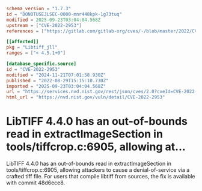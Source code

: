 ```toml
schema_version = "1.7.3"
id = "DONOTUSEJLSEC-0000-mnr448kpk-1g73tuq"
modified = 2025-09-23T03:04:04.568Z
upstream = ["CVE-2022-2953"]
references = ["https://gitlab.com/gitlab-org/cves/-/blob/master/2022/CVE-2022-2953.json", "https://gitlab.com/libtiff/libtiff/-/commit/48d6ece8389b01129e7d357f0985c8f938ce3da3", "https://gitlab.com/libtiff/libtiff/-/issues/414", "https://security.netapp.com/advisory/ntap-20221014-0008/", "https://www.debian.org/security/2023/dsa-5333", "https://gitlab.com/gitlab-org/cves/-/blob/master/2022/CVE-2022-2953.json", "https://gitlab.com/libtiff/libtiff/-/commit/48d6ece8389b01129e7d357f0985c8f938ce3da3", "https://gitlab.com/libtiff/libtiff/-/issues/414", "https://security.netapp.com/advisory/ntap-20221014-0008/", "https://www.debian.org/security/2023/dsa-5333"]

[[affected]]
pkg = "Libtiff_jll"
ranges = ["< 4.5.1+0"]

[database_specific.source]
id = "CVE-2022-2953"
modified = "2024-11-21T07:01:58.930Z"
published = "2022-08-29T15:15:10.730Z"
imported = "2025-09-23T03:04:04.568Z"
url = "https://services.nvd.nist.gov/rest/json/cves/2.0?cveId=CVE-2022-2953"
html_url = "https://nvd.nist.gov/vuln/detail/CVE-2022-2953"
```

# LibTIFF 4.4.0 has an out-of-bounds read in extractImageSection in tools/tiffcrop.c:6905, allowing at...

LibTIFF 4.4.0 has an out-of-bounds read in extractImageSection in tools/tiffcrop.c:6905, allowing attackers to cause a denial-of-service via a crafted tiff file. For users that compile libtiff from sources, the fix is available with commit 48d6ece8.

